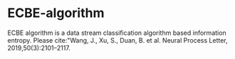 # ECBE-algorithm
ECBE algorithm is a data stream classification algorithm based information entropy.
Please cite:"Wang, J., Xu, S., Duan, B. et al. Neural Process Letter, 2019,50(3):2101–2117.
